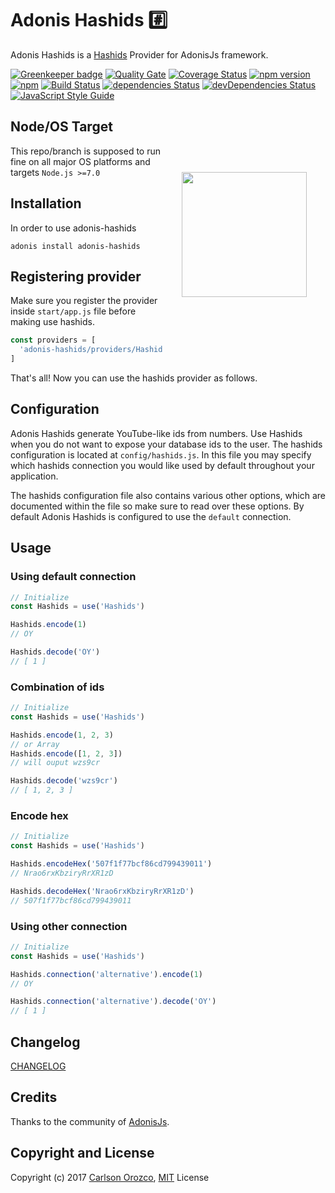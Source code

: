 # Adonis Hashids :hash:

Adonis Hashids is a [Hashids](https://github.com/ivanakimov/hashids.js) Provider for AdonisJs framework.

[![Greenkeeper badge](https://badges.greenkeeper.io/carlsonorozco/adonis-hashids.svg)](https://greenkeeper.io/)
[![Quality Gate](https://sonarqube.com/api/badges/gate?key=adonis-hashids)](https://sonarqube.com/dashboard/index/adonis-hashids)
[![Coverage Status](https://coveralls.io/repos/github/carlsonorozco/adonis-hashids/badge.svg?branch=master)](https://coveralls.io/github/carlsonorozco/adonis-hashids?branch=master)
[![npm version](https://badge.fury.io/js/adonis-hashids.svg)](https://badge.fury.io/js/adonis-hashids)
[![npm](https://img.shields.io/npm/dt/adonis-hashids.svg)](https://www.npmjs.com/package/adonis-hashids)
[![Build Status](https://travis-ci.org/carlsonorozco/adonis-hashids.svg?branch=master)](https://travis-ci.org/carlsonorozco/adonis-hashids)
[![dependencies Status](https://david-dm.org/carlsonorozco/adonis-hashids/status.svg)](https://david-dm.org/carlsonorozco/adonis-hashids)
[![devDependencies Status](https://david-dm.org/carlsonorozco/adonis-hashids/dev-status.svg)](https://david-dm.org/carlsonorozco/adonis-hashids?type=dev)
[![JavaScript Style Guide](https://img.shields.io/badge/code%20style-standard-brightgreen.svg)](http://standardjs.com/)

<img src="http://res.cloudinary.com/adonisjs/image/upload/q_100/v1497112678/adonis-purple_pzkmzt.svg" width="200px" align="right" hspace="30px" vspace="100px">

## Node/OS Target

This repo/branch is supposed to run fine on all major OS platforms and targets `Node.js >=7.0`

## Installation

In order to use adonis-hashids

```
adonis install adonis-hashids
```

## Registering provider

Make sure you register the provider inside `start/app.js` file before making use hashids.

```js
const providers = [
  'adonis-hashids/providers/HashidsProvider'
]
```

That's all! Now you can use the hashids provider as follows.

## Configuration

Adonis Hashids generate YouTube-like ids from numbers. Use Hashids when you do not want to expose your database ids to the user. The hashids configuration is located at `config/hashids.js`. In this file you may specify which hashids connection you would like used by default throughout your application.

The hashids configuration file also contains various other options, which are documented within the file so make sure to read over these options. By default Adonis Hashids is configured to use the `default` connection.

## Usage

### Using default connection

```javascript
// Initialize
const Hashids = use('Hashids')

Hashids.encode(1)
// OY

Hashids.decode('OY')
// [ 1 ]
```

### Combination of ids

```javascript
// Initialize
const Hashids = use('Hashids')

Hashids.encode(1, 2, 3)
// or Array
Hashids.encode([1, 2, 3])
// will ouput wzs9cr

Hashids.decode('wzs9cr')
// [ 1, 2, 3 ]
```

### Encode hex

```javascript
// Initialize
const Hashids = use('Hashids')

Hashids.encodeHex('507f1f77bcf86cd799439011')
// Nrao6rxKbziryRrXR1zD

Hashids.decodeHex('Nrao6rxKbziryRrXR1zD')
// 507f1f77bcf86cd799439011
```

### Using other connection

```javascript
// Initialize
const Hashids = use('Hashids')

Hashids.connection('alternative').encode(1)
// OY

Hashids.connection('alternative').decode('OY')
// [ 1 ]
```

## Changelog

[CHANGELOG](CHANGELOG.md)

## Credits

Thanks to the community of [AdonisJs](http://www.adonisjs.com/).

## Copyright and License

Copyright (c) 2017 [Carlson Orozco](http://carlsonorozco.com/), [MIT](LICENSE.md) License